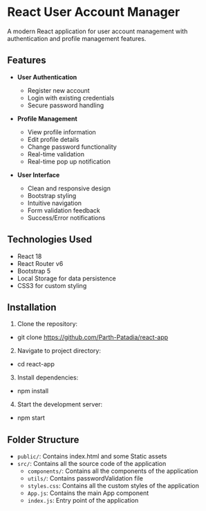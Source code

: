 # React User Account Manager

A modern React application for user account management with authentication and profile management features.

## Features

- **User Authentication**
  - Register new account
  - Login with existing credentials
  - Secure password handling

- **Profile Management**
  - View profile information
  - Edit profile details
  - Change password functionality
  - Real-time validation
  - Real-time pop up notification

- **User Interface**
  - Clean and responsive design
  - Bootstrap styling
  - Intuitive navigation
  - Form validation feedback
  - Success/Error notifications

## Technologies Used

- React 18
- React Router v6
- Bootstrap 5
- Local Storage for data persistence
- CSS3 for custom styling

## Installation

1. Clone the repository:
- git clone https://github.com/Parth-Patadia/react-app

2. Navigate to project directory:
- cd react-app

3. Install dependencies:
- npm install

4. Start the development server:
- npm start

## Folder Structure

- `public/`: Contains index.html and some Static assets
- `src/`: Contains all the source code of the application
  - `components/`: Contains all the components of the application
  - `utils/`: Contains passwordValidation file
  - `styles.css`: Contains all the custom styles of the application
  - `App.js`: Contains the main App component
  - `index.js`: Entry point of the application

